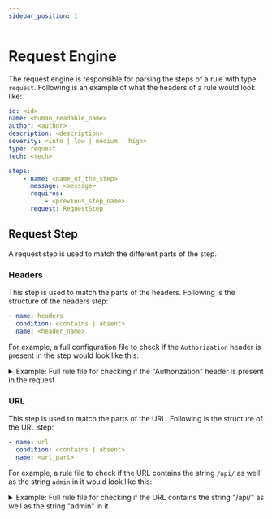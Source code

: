 ```yaml
---
sidebar_position: 1
---
```


# Request Engine

The request engine is responsible for parsing the steps of a rule with type `request`. Following is an example of what the headers of a rule would look like:

```yaml
id: <id>
name: <human_readable_name>
author: <author>
description: <description>
severity: <info | low | medium | high>
type: request
tech: <tech>

steps:
    - name: <name_of_the_step>
      message: <message>
      requires:
          - <previous_step_name>
      request: RequestStep
```

## Request Step

A request step is used to match the different parts of the step.

### Headers

This step is used to match the parts of the headers. Following is the structure of the headers step:

```yaml
- name: headers
  condition: <contains | absent>
  name: <header_name>
```

For example, a full configuration file to check if the `Authorization` header is present in the step would look like this:

<details>
<summary>Example: Full rule file for checking if the "Authorization" header is present in the request</summary>

```yaml
id: missing_authorization_header
name: Missing Authorization Header
author: shriyanss
description: Check if the "Authorization" header is present in the request
tech: next
severity: medium
type: request

steps:
    - name: check_auth_header
      message: Authorization header is not present
      request:
          type: headers
          condition: absent
          name: Authorization
```

</details>

### URL

This step is used to match the parts of the URL. Following is the structure of the URL step:

```yaml
- name: url
  condition: <contains | absent>
  name: <url_part>
```

For example, a rule file to check if the URL contains the string `/api/` as well as the string `admin` in it would look like this:

<details>
<summary>Example: Full rule file for checking if the URL contains the string "/api/" as well as the string "admin" in it</summary>

```yaml
id: admin_api
name: Detect Admin API endpoints
author: shriyanss
description: Detect endpoints that have both "admin" and "api" in the path
severity: info
type: request
tech: next

steps:
    - name: check_api
      message: API endpoint detected
      request:
          type: url
          condition: contains
          name: "/api/"
    - name: check_admin
      message: Admin API endpoint detected
      request:
          type: url
          condition: contains
          name: "admin"
```

</details>
